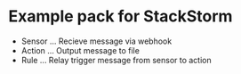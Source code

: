 # Example pack for StackStorm

* Sensor ... Recieve message via webhook
* Action ... Output message to file
* Rule ... Relay trigger message from sensor to action